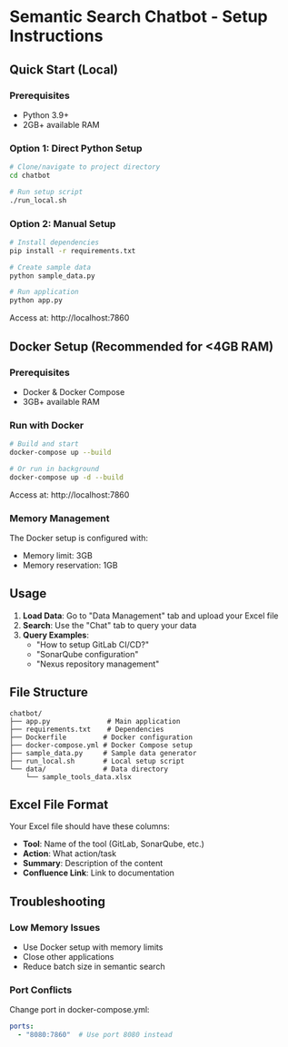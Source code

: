 # Semantic Search Chatbot - Setup Instructions

## Quick Start (Local)

### Prerequisites
- Python 3.9+
- 2GB+ available RAM

### Option 1: Direct Python Setup
```bash
# Clone/navigate to project directory
cd chatbot

# Run setup script
./run_local.sh
```

### Option 2: Manual Setup
```bash
# Install dependencies
pip install -r requirements.txt

# Create sample data
python sample_data.py

# Run application
python app.py
```

Access at: http://localhost:7860

## Docker Setup (Recommended for <4GB RAM)

### Prerequisites
- Docker & Docker Compose
- 3GB+ available RAM

### Run with Docker
```bash
# Build and start
docker-compose up --build

# Or run in background
docker-compose up -d --build
```

Access at: http://localhost:7860

### Memory Management
The Docker setup is configured with:
- Memory limit: 3GB
- Memory reservation: 1GB

## Usage

1. **Load Data**: Go to "Data Management" tab and upload your Excel file
2. **Search**: Use the "Chat" tab to query your data
3. **Query Examples**:
   - "How to setup GitLab CI/CD?"
   - "SonarQube configuration"
   - "Nexus repository management"

## File Structure
```
chatbot/
├── app.py              # Main application
├── requirements.txt    # Dependencies
├── Dockerfile         # Docker configuration
├── docker-compose.yml # Docker Compose setup
├── sample_data.py     # Sample data generator
├── run_local.sh       # Local setup script
└── data/              # Data directory
    └── sample_tools_data.xlsx
```

## Excel File Format
Your Excel file should have these columns:
- **Tool**: Name of the tool (GitLab, SonarQube, etc.)
- **Action**: What action/task
- **Summary**: Description of the content
- **Confluence Link**: Link to documentation

## Troubleshooting

### Low Memory Issues
- Use Docker setup with memory limits
- Close other applications
- Reduce batch size in semantic search

### Port Conflicts
Change port in docker-compose.yml:
```yaml
ports:
  - "8080:7860"  # Use port 8080 instead
```